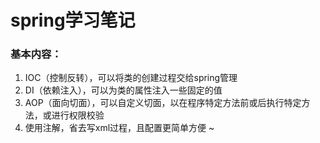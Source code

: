 # spring学习笔记

### 基本内容：
1. IOC（控制反转），可以将类的创建过程交给spring管理
2. DI（依赖注入），可以为类的属性注入一些固定的值
3. AOP（面向切面），可以自定义切面，以在程序特定方法前或后执行特定方法，或进行权限校验
4. 使用注解，省去写xml过程，且配置更简单方便
~